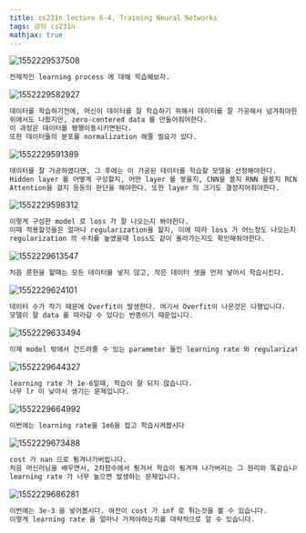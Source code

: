 ```yaml
---
title: cs231n lecture 6-4, Training Neural Networks
tags: 강의 cs231n
mathjax: true
---
```



![1552229537508](https://strutive07.github.io/assets/images/til_images/images/2019-03-11-1552229537508.png)



```markdown
전체적인 learning process 에 대해 학습해보자.
```



![1552229582927](https://strutive07.github.io/assets/images/til_images/images/2019-03-11-1552229582927.png)



```markdown
데이터를 학습하기전에, 머신이 데이터를 잘 학습하기 위해서 데이터를 잘 가공해서 넘겨줘야한다.
위에서도 나왔지만, zero-centered data 를 만들어줘야한다.
이 과정은 데이터를 평행이동시키면된다.
또한 데이터들의 분포를 normalization 해줄 필요가 있다.
```



![1552229591389](https://strutive07.github.io/assets/images/til_images/images/2019-03-11-1552229591389.png)



```markdown
데이터를 잘 가공하였다면, 그 후에는 이 가공된 데이터를 학습할 모델을 선정해야한다.
Hidden layer 를 어떻게 구성할지, 어떤 layer 를 쌓을지, CNN을 쓸지 RNN 을쓸지 RCNN을 쓸지
Attention을 걸지 등등의 판단을 해야한다. 또한 layer 의 크기도 결정지어줘야한다.
```





![1552229598312](https://strutive07.github.io/assets/images/til_images/images/2019-03-11-1552229598312.png)



```markdown
이렇게 구성한 model 로 loss 가 잘 나오는지 봐야한다.
이때 적용할것들은 얼마나 regularization을 할지, 이에 따라 loss 가 어느정도 나오는지 이다.
regularization 의 수치를 높였을때 loss도 같이 올라가는지도 확인해줘야한다.
```



![1552229613547](https://strutive07.github.io/assets/images/til_images/images/2019-03-11-1552229613547.png)



```markdown
처음 룬현을 할때는 모든 데이터를 넣지 않고, 작은 데이터 셋을 먼저 넣어서 학습시킨다.
```





![1552229624101](https://strutive07.github.io/assets/images/til_images/images/2019-03-11-1552229624101.png)



```markdown
데이터 수가 작기 때문에 Overfit이 발생한다. 여기서 Overfit이 나온것은 다행입니다.
모델이 잘 data 를 따라갈 수 있다는 반증이기 때문입니다.
```



![1552229633494](https://strutive07.github.io/assets/images/til_images/images/2019-03-11-1552229633494.png)



```markdown
이제 model 밖에서 건드려줄 수 있는 parameter 들인 learning rate 와 regularization rate 을 건드려봅시다.
```





![1552229644327](https://strutive07.github.io/assets/images/til_images/images/2019-03-11-1552229644327.png)



```markdown
learning rate 가 1e-6일때, 학습이 잘 되지 않습니다.
너무 lr 이 낮아서 생기는 문제입니다. 
```



![1552229664992](https://strutive07.github.io/assets/images/til_images/images/2019-03-11-1552229664992.png)



```markdown
이번에는 learning rate을 1e6을 잡고 학습시켜봅시다
```



![1552229673488](https://strutive07.github.io/assets/images/til_images/images/2019-03-11-1552229673488.png)



```markdown
cost 가 nan 으로 튕겨나가버립니다.
처음 머신러닝을 배우면서, 2차함수에서 튕겨서 학습이 튕겨져 나가버리는 그 원리와 똑같습니다.
learning rate 가 너무 높으면 발생하는 문제입니다.
```



![1552229686281](https://strutive07.github.io/assets/images/til_images/images/2019-03-11-1552229686281.png)





```markdown
이번에는 3e-3 을 넣어봅시다. 여전이 cost 가 inf 로 튀는것을 볼 수 있습니다.
이렇게 learning rate 을 얼마나 가져야하는지를 대략적으로 알 수 있습니다.
```

